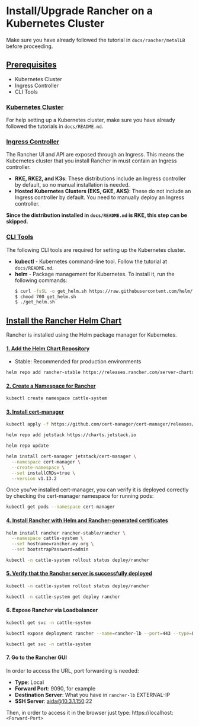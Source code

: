 # Install/Upgrade Rancher on a Kubernetes Cluster
Make sure you have already followed the tutorial in `docs/rancher/metalLB` before proceeding.

## [Prerequisites](https://ranchermanager.docs.rancher.com/getting-started/installation-and-upgrade/install-upgrade-on-a-kubernetes-cluster#prerequisites)

- Kubernetes Cluster
- Ingress Controller
- CLI Tools

### [Kubernetes Cluster](https://ranchermanager.docs.rancher.com/getting-started/installation-and-upgrade/install-upgrade-on-a-kubernetes-cluster#kubernetes-cluster)

For help setting up a Kubernetes cluster, make sure you have already followed the tutorials in `docs/README.md`.

### [Ingress Controller](https://ranchermanager.docs.rancher.com/getting-started/installation-and-upgrade/install-upgrade-on-a-kubernetes-cluster#ingress-controller)

The Rancher UI and API are exposed through an Ingress. This means the Kubernetes cluster that you install Rancher in must contain an Ingress controller.

- **RKE, RKE2, and K3s**: These distributions include an Ingress controller by default, so no manual installation is needed.
- **Hosted Kubernetes Clusters (EKS, GKE, AKS)**: These do not include an Ingress controller by default. You need to manually deploy an Ingress controller.


**Since the distribution installed in `docs/README.md` is RKE, this step can be skipped.**


### [CLI Tools](https://ranchermanager.docs.rancher.com/getting-started/installation-and-upgrade/install-upgrade-on-a-kubernetes-cluster#cli-tools)
The following CLI tools are required for setting up the Kubernetes cluster. 

- **kubectl** - Kubernetes command-line tool. Follow the tutorial at `docs/README.md`. 
- **helm** - Package management for Kubernetes. To install it, run the following commands:
    ```sh
    $ curl -fsSL -o get_helm.sh https://raw.githubusercontent.com/helm/helm/main/scripts/get-helm-3
    $ chmod 700 get_helm.sh
    $ ./get_helm.sh
    ```

## [Install the Rancher Helm Chart](https://ranchermanager.docs.rancher.com/getting-started/installation-and-upgrade/install-upgrade-on-a-kubernetes-cluster#install-the-rancher-helm-chart)
Rancher is installed using the Helm package manager for Kubernetes.

#### [1. Add the Helm Chart Repository](https://ranchermanager.docs.rancher.com/getting-started/installation-and-upgrade/install-upgrade-on-a-kubernetes-cluster#1-add-the-helm-chart-repository)

- Stable: Recommended for production environments

```sh
helm repo add rancher-stable https://releases.rancher.com/server-charts/stable
```

#### [2. Create a Namespace for Rancher](https://ranchermanager.docs.rancher.com/getting-started/installation-and-upgrade/install-upgrade-on-a-kubernetes-cluster#2-create-a-namespace-for-rancher)

```sh
kubectl create namespace cattle-system
```

#### [3.  Install cert-manager](https://ranchermanager.docs.rancher.com/getting-started/installation-and-upgrade/install-upgrade-on-a-kubernetes-cluster#4-install-cert-manager)

```sh
kubectl apply -f https://github.com/cert-manager/cert-manager/releases/download/v1.13.2/cert-manager.crds.yaml

helm repo add jetstack https://charts.jetstack.io

helm repo update

helm install cert-manager jetstack/cert-manager \
  --namespace cert-manager \
  --create-namespace \
  --set installCRDs=true \
  --version v1.13.2
```

Once you’ve installed cert-manager, you can verify it is deployed correctly by checking the cert-manager namespace for running pods:
```sh
kubectl get pods --namespace cert-manager
```

#### [4. Install Rancher with Helm and Rancher-generated certificates](https://ranchermanager.docs.rancher.com/getting-started/installation-and-upgrade/install-upgrade-on-a-kubernetes-cluster#5-install-rancher-with-helm-and-your-chosen-certificate-option)

```sh
helm install rancher rancher-stable/rancher \
  --namespace cattle-system \
  --set hostname=rancher.my.org \
  --set bootstrapPassword=admin

kubectl -n cattle-system rollout status deploy/rancher
``` 

#### [5. Verify that the Rancher server is successfully deployed](https://ranchermanager.docs.rancher.com/getting-started/installation-and-upgrade/install-upgrade-on-a-kubernetes-cluster#6-verify-that-the-rancher-server-is-successfully-deployed)
```sh
kubectl -n cattle-system rollout status deploy/rancher

kubectl -n cattle-system get deploy rancher
```

#### 6. Expose Rancher via Loadbalancer

```sh
kubectl get svc -n cattle-system

kubectl expose deployment rancher --name=rancher-lb --port=443 --type=LoadBalancer -n cattle-system

kubectl get svc -n cattle-system

```

#### 7. Go to the Rancher GUI
In order to access the URL, port forwarding is needed:
- **Type**: Local
- **Forward Port**: 9090, for example
- **Destination Server**: What you have in `rancher-lb` EXTERNAL-IP
- **SSH Server**: aida@10.3.1.150:22

Then, in order to access it in the browser just type: https://localhost:`<Forward-Port>`

